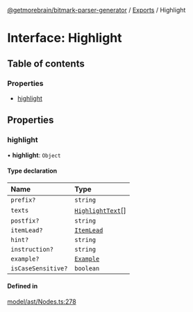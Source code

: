 [@getmorebrain/bitmark-parser-generator](../API.md) / [Exports](../modules.md) / Highlight

# Interface: Highlight

## Table of contents

### Properties

- [highlight](Highlight.md#highlight)

## Properties

### highlight

• **highlight**: `Object`

#### Type declaration

| Name | Type |
| :------ | :------ |
| `prefix?` | `string` |
| `texts` | [`HighlightText`](HighlightText.md)[] |
| `postfix?` | `string` |
| `itemLead?` | [`ItemLead`](ItemLead.md) |
| `hint?` | `string` |
| `instruction?` | `string` |
| `example?` | [`Example`](../modules.md#Example) |
| `isCaseSensitive?` | `boolean` |

#### Defined in

[model/ast/Nodes.ts:278](https://github.com/getMoreBrain/bitmark-parser-generator/blob/9ddf9e2/src/model/ast/Nodes.ts#L278)
